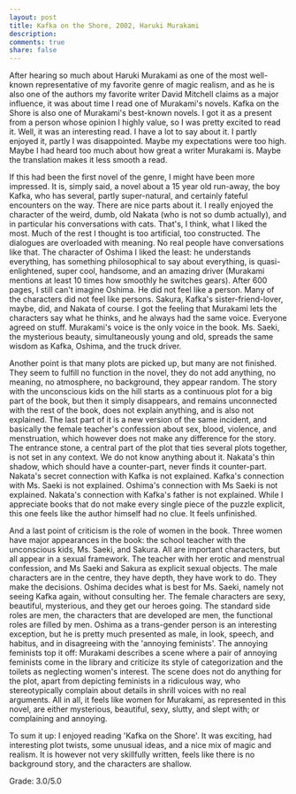 ```yaml
---
layout: post
title: Kafka on the Shore, 2002, Haruki Murakami
description: 
comments: true
share: false
---
```


After hearing so much about Haruki Murakami as one of the most well-known representative of my favorite genre of magic realism, 
and as he is also one of the authors my favorite writer David Mitchell claims as a major influence, it was about time I read one
of Murakami's novels. 
Kafka on the Shore is also one of Murakami's best-known novels. I got it as a present from a person whose opinion 
I highly value, so I was pretty excited to read it.
Well, it was an interesting read. I have a lot to say about it. I partly enjoyed it, partly I was disappointed. 
Maybe my expectations were too high. Maybe I had heard too much about how great a writer Murakami is. Maybe the translation 
makes it less smooth a read.

If this had been the first novel of the genre, I might have been more impressed.
It is, simply said, a novel about a 15 year old run-away, the boy Kafka, who has several, partly super-natural, and 
certainly fateful encounters on the way. There are nice parts about it. I really enjoyed the character of the weird, 
dumb, old Nakata (who is not so dumb actually), and in particular his conversations with cats. That's, I think, what I liked 
the most. Much of the rest I thought is too artificial, too constructed. The dialogues are overloaded with meaning. 
No real people have conversations 
like that. The character of Oshima I liked the least: he understands everything, has something philosophical to say about 
everything, is quasi-enlightened, super cool, handsome, and an amazing driver (Murakami mentions at least 10 times how 
smoothly he switches gears). After 600 pages, I still can't imagine Oshima. He did not feel like a person. 
Many of the characters did not feel like persons. Sakura, Kafka's sister-friend-lover, maybe, did, and Nakata of course. 
I got the feeling that Murakami lets the characters say what he thinks, and he always had the same voice. Everyone agreed on 
stuff. Murakami's voice is the only voice in the book.
Ms. Saeki, the mysterious beauty, simultaneously young and old, spreads the same wisdom as Kafka, Oshima, and the truck driver. 

Another point is that many plots are picked up, but many are not finished. They seem to fulfill no function in the novel, 
they do not add anything, no meaning, no atmosphere, no background, they appear random. The story with the unconscious kids on 
the hill starts as a continuous plot for a big part of the book, but then it simply disappears, and remains unconnected with 
the rest of the book, does not explain anything, and is also not explained. The last part of it is a new version of the same 
incident, and basically the female teacher's confession about sex, blood, violence, and menstruation, which however does 
not make any difference for the story. The entrance stone, a central part of the plot that ties several plots together, is not 
set in any context. We do not know anything about it. Nakata's thin shadow, which should have a counter-part, never finds it 
counter-part. Nakata's secret connection with Kafka is not explained. Kafka's connection with Ms. Saeki is not explained. 
Oshima's connection with Ms Saeki is not explained. Nakata's connection with Kafka's father is not explained. While I 
appreciate books that do not make every single piece of the puzzle explicit, this one feels like the author himself had 
no clue. It feels unfinished.

And a last point of criticism is the role of women in the book. Three women have major appearances in the book: the school 
teacher with the unconscious kids, Ms. Saeki, and Sakura. All are important characters, but all appear in a sexual framework. 
The teacher with her erotic and menstrual confession, and Ms Saeki and Sakura as explicit sexual objects. The male characters 
are in the centre, they have depth, they have work to do. They make the decisions. Oshima decides what is best for Ms. Saeki,
namely not seeing Kafka again, without consulting her. The female characters are sexy, beautiful, mysterious, and they get 
our heroes going. The standard side roles are men, the characters that are developed are men, the functional roles are filled by men. 
Oshima as a trans-gender person is an interesting exception, but he is pretty much presented as male, in look, speech, and 
habitus, and in disagreeing with the 'annoying feminists'. The annoying feminists top it off: Murakami describes a scene where 
a pair of annoying feminists come in the library and criticize its 
style of categorization and the toilets as neglecting women's interest. The scene does not do anything for the plot, apart 
from depicting feminists in a ridiculous way, who stereotypically complain about details in shrill voices with no real 
arguments. All in all, it feels like women for Murakami, as represented in this novel, are either mysterious, beautiful, 
sexy, slutty, and slept with; or complaining and annoying. 

To sum it up: I enjoyed reading 'Kafka on the Shore'. It was exciting, had interesting plot twists, some unusual ideas, 
and a nice mix of magic and realism. It is however not very skillfully written, feels like there is no background story, 
and the characters are shallow.

Grade: 3.0/5.0


